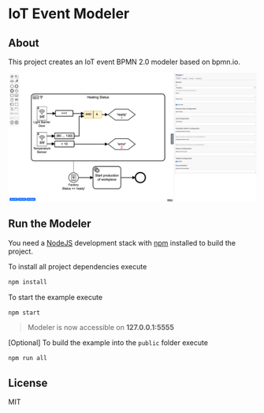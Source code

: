# IoT Event Modeler

## About
This project creates an IoT event BPMN 2.0 modeler based on bpmn.io.

![Screenshot](resources/Screenshot.png)


## Run the Modeler

You need a [NodeJS](http://nodejs.org) development stack with [npm](https://npmjs.org) installed to build the project.

To install all project dependencies execute

```sh
npm install
```

To start the example execute

```sh
npm start
```
> Modeler is now accessible on **127.0.0.1:5555**

[Optional] To build the example into the `public` folder execute

```sh
npm run all
```


## License

MIT
